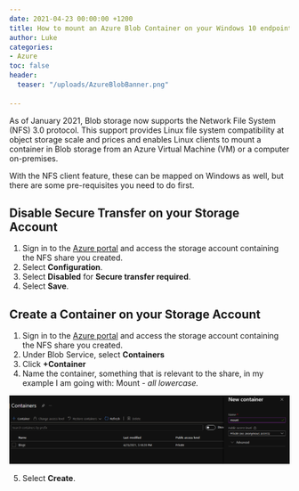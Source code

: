 ```yaml
---
date: 2021-04-23 00:00:00 +1200
title: How to mount an Azure Blob Container on your Windows 10 endpoint device
author: Luke
categories:
- Azure
toc: false
header:
  teaser: "/uploads/AzureBlobBanner.png"

---
```

As of January 2021, Blob storage now supports the Network File System (NFS) 3.0 protocol. This support provides Linux file system compatibility at object storage scale and prices and enables Linux clients to mount a container in Blob storage from an Azure Virtual Machine (VM) or a computer on-premises.

With the NFS client feature, these can be mapped on Windows as well, but there are some pre-requisites you need to do first.

## Disable Secure Transfer on your Storage Account

1. Sign in to the [Azure portal](https://portal.azure.com/#home) and access the storage account containing the NFS share you created.
2. Select **Configuration**.
3. Select **Disabled** for **Secure transfer required**.
4. Select **Save**.

## Create a Container on your Storage Account

1. Sign in to the [Azure portal](https://portal.azure.com/#home) and access the storage account containing the NFS share you created.
2. Under Blob Service, select **Containers**
3. Click **+Container**
4. Name the container, something that is relevant to the share, in my example I am going with: Mount _- all lowercase._

![](/uploads/azstorageaccountnewcontainer.png)

5. Select **Create**.